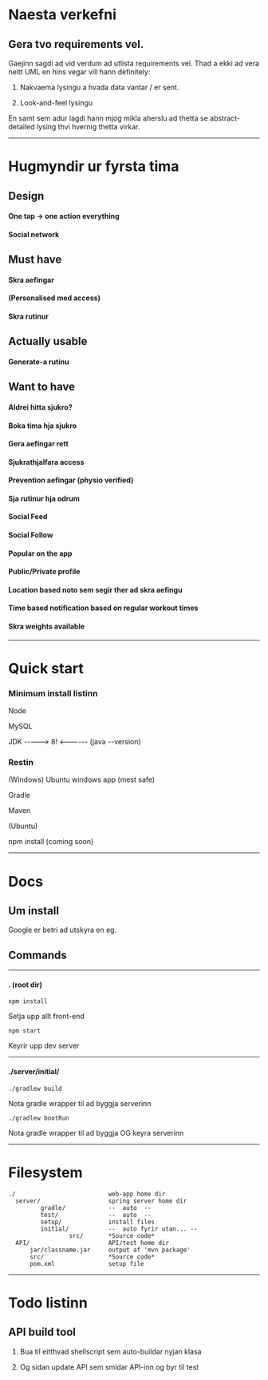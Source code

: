 # Naesta verkefni

## Gera tvo requirements vel.

Gaejinn sagdi ad vid verdum ad utlista requirements vel. Thad a ekki ad vera neitt
UML en hins vegar vill hann definitely:

1. Nakvaema lysingu a hvada data vantar / er sent.

2. Look-and-feel lysingu

En samt sem adur lagdi hann mjog mikla aherslu ad thetta se abstract-detailed lysing
thvi hvernig thetta virkar.


---

# Hugmyndir ur fyrsta tima


## Design

#### One tap -> one action everything

#### Social network



## Must have

#### Skra aefingar

#### (Personalised med access)

#### Skra rutinur



## Actually usable

#### Generate-a rutinu




## Want to have

#### Aldrei hitta sjukro?

#### Boka tima hja sjukro

#### Gera aefingar rett

#### Sjukrathjalfara access

#### Prevention aefingar (physio verified)

#### Sja rutinur hja odrum

#### Social Feed

#### Social Follow

#### Popular on the app

#### Public/Private profile

#### Location based noto sem segir ther ad skra aefingu

#### Time based notification based on regular workout times

#### Skra weights available

---

# Quick start


### Minimum install listinn

Node

MySQL

JDK -----> 8! <------ (java --version)

### Restin

(Windows) Ubuntu windows app (mest safe)

Gradle

Maven

(Ubuntu) 

npm install (coming soon)

---

# Docs

## Um install

Google er betri ad utskyra en eg.

## Commands

---

#### . (root dir)

`npm install`
  
  Setja upp allt front-end

`npm start`

  Keyrir upp dev server

---

#### ./server/initial/

`./gradlew build`   

  Nota gradle wrapper til ad byggja serverinn 

`./gradlew bootRun`   

  Nota gradle wrapper til ad byggja OG keyra serverinn 

---

# Filesystem

    ./                          web-app home dir
      server/                   spring server home dir
             gradle/            --  auto  --
             test/              --  auto  --
             setup/             install files
             initial/           --  auto fyrir utan... --
                     src/       *Source code*
      API/                      API/test home dir
          jar/classname.jar     output af 'mvn package'
          src/                  *Source code*
          pom.xml               setup file
                 

              
---

# Todo listinn

## API build tool

1. Bua til eitthvad shellscript sem auto-buildar nyjan klasa 

2. Og sidan update API sem smidar API-inn og byr til test

